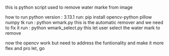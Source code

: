 
this is python script used to remove water marke from image 

how to run
python version : 3.13.1
run: pip install opencv-python pillow numpy tk
 run : python wmark.py
 this is the automatic remover and we need to fix it 
 run : python wmark_select.py
 this let user select the water mark to remove 

 now the opencv work but need to address the funtionality and make it more flex and pro
 let, go
